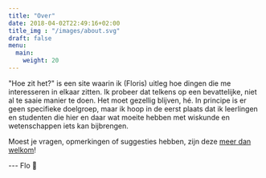 ```yaml
---
title: "Over"
date: 2018-04-02T22:49:16+02:00
title_img : "/images/about.svg"
draft: false
menu:
  main:
    weight: 20
---
```

"Hoe zit het?" is een site waarin ik (Floris) uitleg hoe dingen die me interesseren in elkaar zitten. Ik probeer dat telkens op een bevattelijke, niet al te saaie manier te doen. Het moet gezellig blijven, hé. In principe is er  geen specifieke doelgroep, maar ik hoop in de eerst plaats dat ik leerlingen en studenten die hier en daar wat moeite hebben met wiskunde en wetenschappen iets kan bijbrengen.

Moest je vragen, opmerkingen of suggesties hebben, zijn deze [meer dan welkom](/contact)!

--- Flo :wave:
